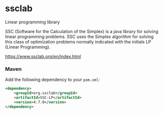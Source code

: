 # ssclab
Linear programming library

SSC (Software for the Calculation of the Simplex) is a java library for solving linear programming problems. 
SSC uses the Simplex algorithm for solving this class of optimization problems normally indicated with the initials LP (Linear Programming).

https://www.ssclab.org/en/index.html

### Maven

Add the following dependency to your `pom.xml`:

```xml
<dependency>
    <groupId>org.ssclab</groupId>
    <artifactId>SSC-LP</artifactId>
    <version>4.7.0</version>
</dependency>
